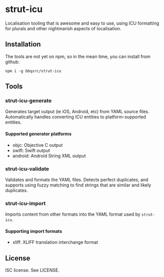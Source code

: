 # strut-icu

Localisation tooling that is awesome and easy to use, using ICU formatting for plurals and other nightmarish aspects of localisation.

## Installation

The tools are not yet on npm, so in the mean time, you can install from github:

```
npm i -g bbqsrc/strut-icu
```

## Tools

### strut-icu-generate

Generates target output (ie iOS, Android, etc) from YAML source files. Automatically handles converting ICU entities to platform-supported entities.

#### Supported generator platforms

- objc: Objective C output
- swift: Swift output
- android: Android String XML output

### strut-icu-validate

Validates and formats the YAML files. Detects perfect duplicates, and supports using fuzzy matching to find strings that are similar and likely duplicates.

### strut-icu-import

Imports content from other formats into the YAML format used by `strut-icu`.

#### Supporting import formats

- xliff: XLIFF translation interchange format

## License

ISC license. See LICENSE.
